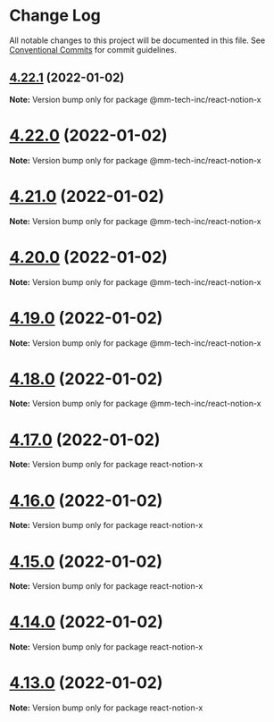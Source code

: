 # Change Log

All notable changes to this project will be documented in this file.
See [Conventional Commits](https://conventionalcommits.org) for commit guidelines.

## [4.22.1](https://github.com/mm-tech-inc/react-notion-x/compare/v4.22.0...v4.22.1) (2022-01-02)

**Note:** Version bump only for package @mm-tech-inc/react-notion-x





# [4.22.0](https://github.com/mm-tech-inc/react-notion-x/compare/v4.21.0...v4.22.0) (2022-01-02)

**Note:** Version bump only for package @mm-tech-inc/react-notion-x





# [4.21.0](https://github.com/mm-tech-inc/react-notion-x/compare/v4.20.0...v4.21.0) (2022-01-02)

**Note:** Version bump only for package @mm-tech-inc/react-notion-x





# [4.20.0](https://github.com/mm-tech-inc/react-notion-x/compare/v4.19.0...v4.20.0) (2022-01-02)

**Note:** Version bump only for package @mm-tech-inc/react-notion-x





# [4.19.0](https://github.com/mm-tech-inc/react-notion-x/compare/v4.18.0...v4.19.0) (2022-01-02)

**Note:** Version bump only for package @mm-tech-inc/react-notion-x





# [4.18.0](https://github.com/mm-tech-inc/react-notion-x/compare/v4.17.0...v4.18.0) (2022-01-02)

**Note:** Version bump only for package @mm-tech-inc/react-notion-x





# [4.17.0](https://github.com/mm-tech-inc/react-notion-x/compare/v4.16.0...v4.17.0) (2022-01-02)

**Note:** Version bump only for package react-notion-x





# [4.16.0](https://github.com/mm-tech-inc/react-notion-x/compare/v4.15.0...v4.16.0) (2022-01-02)

**Note:** Version bump only for package react-notion-x





# [4.15.0](https://github.com/mm-tech-inc/react-notion-x/compare/v4.14.0...v4.15.0) (2022-01-02)

**Note:** Version bump only for package react-notion-x





# [4.14.0](https://github.com/mm-tech-inc/react-notion-x/compare/v4.13.0...v4.14.0) (2022-01-02)

**Note:** Version bump only for package react-notion-x





# [4.13.0](https://github.com/harajune/react-notion-x/compare/v4.12.0...v4.13.0) (2022-01-02)

**Note:** Version bump only for package react-notion-x
